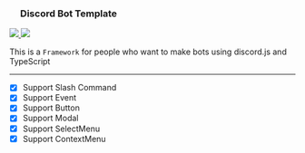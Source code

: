 ### <a id="discord-logo"><img src="https://www.svgrepo.com/show/353655/discord-icon.svg" width="15"></a> Discord Bot Template

<div>
    <a id="TypeScript" href="https://typescriptlang.org/">
        <img src="https://img.shields.io/badge/Language-TypeScript-3178C6?logo=TypeScript&logoColor=white" />
    </a>
    <a id="DiscordJS" href="https://discord.js.org/">
        <img src="https://img.shields.io/badge/Library-DiscordJS-5865F2?logo=discord&logoColor=white" />
    </a>
</div>

<p>This is a <code>Framework</code> for people who want to make bots using discord.js and TypeScript</p>

<hr/>

-   [x] Support Slash Command
-   [x] Support Event
-   [x] Support Button
-   [x] Support Modal
-   [x] Support SelectMenu
-   [x] Support ContextMenu
